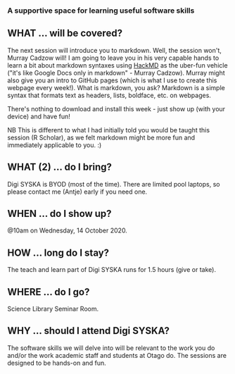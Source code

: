 ### A supportive space for learning useful software skills

## WHAT ... will be covered?
The next session will introduce you to markdown. Well, the session won't, Murray Cadzow will! I am going to leave you in his very capable hands to learn a bit about markdown syntaxes using [HackMD](https://hackmd.io/) as the uber-fun vehicle ("it's like Google Docs only in markdown" - Murray Cadzow). Murray might also give you an intro to GitHub pages (which is what I use to create this webpage every week!). What is markdown, you ask? Markdown is a simple syntax that formats text as headers, lists, boldface, etc. on webpages.

There's nothing to download and install this week - just show up (with your device) and have fun!

NB This is different to what I had initially told you would be taught this session (R Scholar), as we felt markdown might be more fun and immediately applicable to you. :)    

## WHAT (2) ... do I bring?
Digi SYSKA is BYOD (most of the time). There are limited pool laptops, so please contact me (Antje) early if you need one. 

## WHEN ... do I show up?
@10am on Wednesday, 14 October 2020. 

## HOW ... long do I stay?
The teach and learn part of Digi SYSKA runs for 1.5 hours (give or take).

## WHERE ... do I go?
Science Library Seminar Room.

## WHY ... should I attend Digi SYSKA?
The software skills we will delve into will be relevant to the work you do and/or the work academic staff and students at Otago do. The sessions are designed to be hands-on and fun. 

